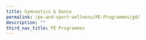 ```yaml
---
title: Gymnastics & Dance
permalink: /pe-and-sport-wellness/PE-Programmes/gd/
description: ""
third_nav_title: PE Programmes
---
```

